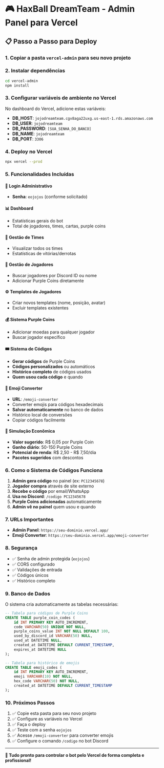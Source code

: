 # 🎮 HaxBall DreamTeam - Admin Panel para Vercel

## 📋 Passo a Passo para Deploy

### 1. **Copiar a pasta `vercel-admin` para seu novo projeto**

### 2. **Instalar dependências**
```bash
cd vercel-admin
npm install
```

### 3. **Configurar variáveis de ambiente no Vercel**
No dashboard do Vercel, adicione estas variáveis:

- **DB_HOST**: `jojodreamteam.cgv8aga22uxg.us-east-1.rds.amazonaws.com`
- **DB_USER**: `jojodreamteam`
- **DB_PASSWORD**: `[SUA_SENHA_DO_BANCO]`
- **DB_NAME**: `jojodreamteam`
- **DB_PORT**: `3306`

### 4. **Deploy no Vercel**
```bash
npx vercel --prod
```

### 5. **Funcionalidades Incluídas**

#### 🔐 **Login Administrativo**
- **Senha**: `eojojos` (conforme solicitado)

#### 📊 **Dashboard**
- Estatísticas gerais do bot
- Total de jogadores, times, cartas, purple coins

#### 👥 **Gestão de Times**
- Visualizar todos os times
- Estatísticas de vitórias/derrotas

#### 🎴 **Gestão de Jogadores** 
- Buscar jogadores por Discord ID ou nome
- Adicionar Purple Coins diretamente

#### ⚙️ **Templates de Jogadores**
- Criar novos templates (nome, posição, avatar)
- Excluir templates existentes

#### 💰 **Sistema Purple Coins**
- Adicionar moedas para qualquer jogador
- Buscar jogador específico

#### 🎟️ **Sistema de Códigos**
- **Gerar códigos** de Purple Coins
- **Códigos personalizados** ou automáticos
- **Histórico completo** de códigos usados
- **Quem usou cada código** e quando

#### 🎨 **Emoji Converter**
- **URL**: `/emoji-converter`
- Converter emojis para códigos hexadecimais
- **Salvar automaticamente** no banco de dados
- Histórico local de conversões
- Copiar códigos facilmente

#### 💎 **Simulação Econômica**
- **Valor sugerido**: R$ 0,05 por Purple Coin
- **Ganho diário**: 50-150 Purple Coins
- **Potencial de renda**: R$ 2,50 - R$ 7,50/dia
- **Pacotes sugeridos** com descontos

### 6. **Como o Sistema de Códigos Funciona**

1. **Admin gera código** no painel (ex: `PC12345678`)
2. **Jogador compra** através de site externo
3. **Recebe o código** por email/WhatsApp
4. **Usa no Discord**: `/codigo PC12345678`
5. **Purple Coins adicionadas** automaticamente
6. **Admin vê no painel** quem usou e quando

### 7. **URLs Importantes**

- **Admin Panel**: `https://seu-dominio.vercel.app/`
- **Emoji Converter**: `https://seu-dominio.vercel.app/emoji-converter`

### 8. **Segurança**

- ✅ Senha de admin protegida (`eojojos`)
- ✅ CORS configurado
- ✅ Validações de entrada
- ✅ Códigos únicos
- ✅ Histórico completo

### 9. **Banco de Dados**

O sistema cria automaticamente as tabelas necessárias:

```sql
-- Tabela para códigos de Purple Coins
CREATE TABLE purple_coin_codes (
    id INT PRIMARY KEY AUTO_INCREMENT,
    code VARCHAR(50) UNIQUE NOT NULL,
    purple_coins_value INT NOT NULL DEFAULT 100,
    used_by_discord_id VARCHAR(50) NULL,
    used_at DATETIME NULL,
    created_at DATETIME DEFAULT CURRENT_TIMESTAMP,
    expires_at DATETIME NULL
);

-- Tabela para histórico de emojis
CREATE TABLE emoji_codes (
    id INT PRIMARY KEY AUTO_INCREMENT,
    emoji VARCHAR(10) NOT NULL,
    hex_code VARCHAR(50) NOT NULL,
    created_at DATETIME DEFAULT CURRENT_TIMESTAMP
);
```

### 10. **Próximos Passos**

1. ✅ Copie esta pasta para seu novo projeto
2. ✅ Configure as variáveis no Vercel  
3. ✅ Faça o deploy
4. ✅ Teste com a senha `eojojos`
5. ✅ Acesse `/emoji-converter` para converter emojis
6. ✅ Configure o comando `/codigo` no bot Discord

---

**🎯 Tudo pronto para controlar o bot pelo Vercel de forma completa e profissional!**
